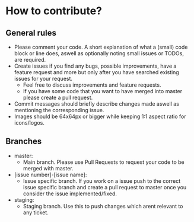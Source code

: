 # How to contribute?
## General rules

- Please comment your code. A short explanation of what a (small) code block or line does, aswell as optionally noting small issues or TODOs, are required.
- Create issues if you find any bugs, possible improvements, have a feature request and more but only after you have searched existing issues for your request.
    - Feel free to discuss improvements and feature requests.
    - If you have some code that you want to have merged into master please create a pull request.
- Commit messages should briefly describe changes made aswell as mentioning the corresponding issue.
- Images should be 64x64px or bigger while keeping 1:1 aspect ratio for icons/logos.

## Branches

  - master:
      - Main branch. Please use Pull Requests to request your code to be merged with master.
  - [issue number]-[issue name]:
      - Issue specific branch. If you work on a issue push to the correct issue specific branch and create a pull request to master once you consider the issue implemented/fixed.
  - staging:
      - Staging branch. Use this to push changes which arent relevant to any ticket.
